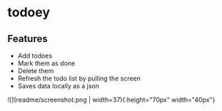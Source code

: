 # todoey

## Features
* Add todoes
* Mark them as done
* Delete them
* Refresh the todo list by pulling the screen
* Saves data locally as a json

![](readme/screenshot.png | width=37){:height="70px" width="40px"}

